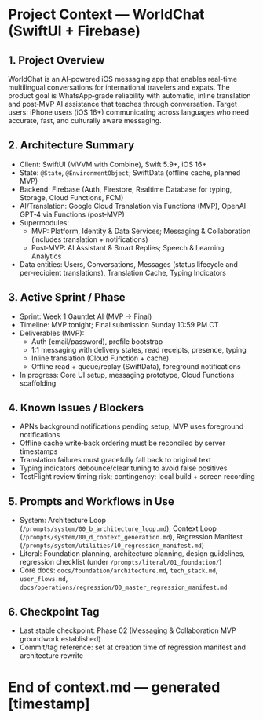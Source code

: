 # Project Context — WorldChat (SwiftUI + Firebase)

## 1. Project Overview
WorldChat is an AI-powered iOS messaging app that enables real-time multilingual conversations for international travelers and expats. The product goal is WhatsApp‑grade reliability with automatic, inline translation and post‑MVP AI assistance that teaches through conversation. Target users: iPhone users (iOS 16+) communicating across languages who need accurate, fast, and culturally aware messaging.

## 2. Architecture Summary
- Client: SwiftUI (MVVM with Combine), Swift 5.9+, iOS 16+
- State: `@State`, `@EnvironmentObject`; SwiftData (offline cache, planned MVP)
- Backend: Firebase (Auth, Firestore, Realtime Database for typing, Storage, Cloud Functions, FCM)
- AI/Translation: Google Cloud Translation via Functions (MVP), OpenAI GPT‑4 via Functions (post‑MVP)
- Supermodules:
  - MVP: Platform, Identity & Data Services; Messaging & Collaboration (includes translation + notifications)
  - Post‑MVP: AI Assistant & Smart Replies; Speech & Learning Analytics
- Data entities: Users, Conversations, Messages (status lifecycle and per‑recipient translations), Translation Cache, Typing Indicators

## 3. Active Sprint / Phase
- Sprint: Week 1 Gauntlet AI (MVP → Final)
- Timeline: MVP tonight; Final submission Sunday 10:59 PM CT
- Deliverables (MVP):
  - Auth (email/password), profile bootstrap
  - 1:1 messaging with delivery states, read receipts, presence, typing
  - Inline translation (Cloud Function + cache)
  - Offline read + queue/replay (SwiftData), foreground notifications
- In progress: Core UI setup, messaging prototype, Cloud Functions scaffolding

## 4. Known Issues / Blockers
- APNs background notifications pending setup; MVP uses foreground notifications
- Offline cache write‑back ordering must be reconciled by server timestamps
- Translation failures must gracefully fall back to original text
- Typing indicators debounce/clear tuning to avoid false positives
- TestFlight review timing risk; contingency: local build + screen recording

## 5. Prompts and Workflows in Use
- System: Architecture Loop (`/prompts/system/00_b_architecture_loop.md`), Context Loop (`/prompts/system/00_d_context_generation.md`), Regression Manifest (`/prompts/system/utilities/10_regression_manifest.md`)
- Literal: Foundation planning, architecture planning, design guidelines, regression checklist (under `/prompts/literal/01_foundation/`)
- Core docs: `docs/foundation/architecture.md`, `tech_stack.md`, `user_flows.md`, `docs/operations/regression/00_master_regression_manifest.md`

## 6. Checkpoint Tag
- Last stable checkpoint: Phase 02 (Messaging & Collaboration MVP groundwork established)
- Commit/tag reference: set at creation time of regression manifest and architecture rewrite

# End of context.md — generated [timestamp]
